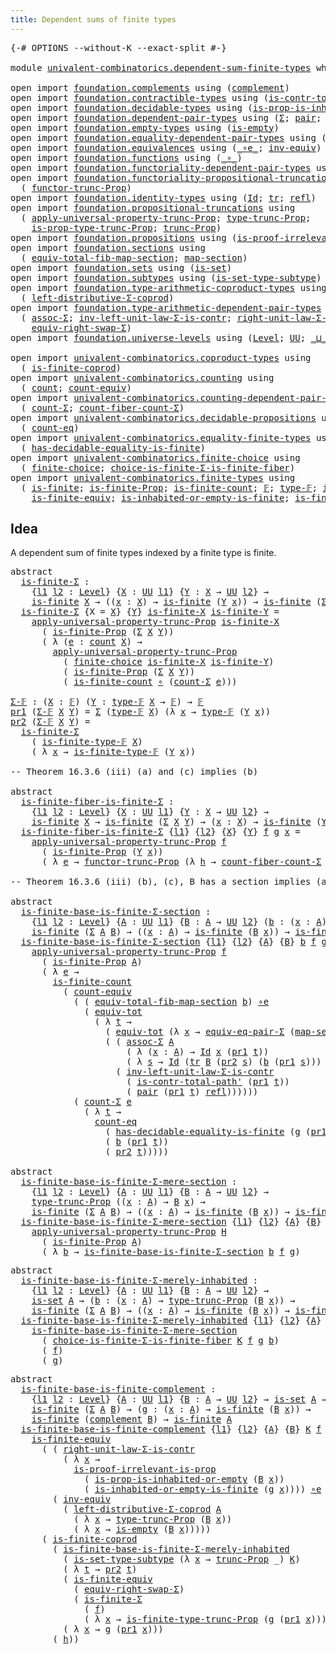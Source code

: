 ```yaml
---
title: Dependent sums of finite types
---
```


<pre class="Agda"><a id="56" class="Symbol">{-#</a> <a id="60" class="Keyword">OPTIONS</a> <a id="68" class="Pragma">--without-K</a> <a id="80" class="Pragma">--exact-split</a> <a id="94" class="Symbol">#-}</a>

<a id="99" class="Keyword">module</a> <a id="106" href="univalent-combinatorics.dependent-sum-finite-types.html" class="Module">univalent-combinatorics.dependent-sum-finite-types</a> <a id="157" class="Keyword">where</a>

<a id="164" class="Keyword">open</a> <a id="169" class="Keyword">import</a> <a id="176" href="foundation.complements.html" class="Module">foundation.complements</a> <a id="199" class="Keyword">using</a> <a id="205" class="Symbol">(</a><a id="206" href="foundation.complements.html#465" class="Function">complement</a><a id="216" class="Symbol">)</a>
<a id="218" class="Keyword">open</a> <a id="223" class="Keyword">import</a> <a id="230" href="foundation.contractible-types.html" class="Module">foundation.contractible-types</a> <a id="260" class="Keyword">using</a> <a id="266" class="Symbol">(</a><a id="267" href="foundation-core.contractible-types.html#2256" class="Function">is-contr-total-path&#39;</a><a id="287" class="Symbol">)</a>
<a id="289" class="Keyword">open</a> <a id="294" class="Keyword">import</a> <a id="301" href="foundation.decidable-types.html" class="Module">foundation.decidable-types</a> <a id="328" class="Keyword">using</a> <a id="334" class="Symbol">(</a><a id="335" href="foundation.decidable-types.html#7175" class="Function">is-prop-is-inhabited-or-empty</a><a id="364" class="Symbol">)</a>
<a id="366" class="Keyword">open</a> <a id="371" class="Keyword">import</a> <a id="378" href="foundation.dependent-pair-types.html" class="Module">foundation.dependent-pair-types</a> <a id="410" class="Keyword">using</a> <a id="416" class="Symbol">(</a><a id="417" href="foundation-core.dependent-pair-types.html#502" class="Record">Σ</a><a id="418" class="Symbol">;</a> <a id="420" href="foundation-core.dependent-pair-types.html#575" class="InductiveConstructor">pair</a><a id="424" class="Symbol">;</a> <a id="426" href="foundation-core.dependent-pair-types.html#592" class="Field">pr1</a><a id="429" class="Symbol">;</a> <a id="431" href="foundation-core.dependent-pair-types.html#604" class="Field">pr2</a><a id="434" class="Symbol">)</a>
<a id="436" class="Keyword">open</a> <a id="441" class="Keyword">import</a> <a id="448" href="foundation.empty-types.html" class="Module">foundation.empty-types</a> <a id="471" class="Keyword">using</a> <a id="477" class="Symbol">(</a><a id="478" href="foundation-core.empty-types.html#1215" class="Function">is-empty</a><a id="486" class="Symbol">)</a>
<a id="488" class="Keyword">open</a> <a id="493" class="Keyword">import</a> <a id="500" href="foundation.equality-dependent-pair-types.html" class="Module">foundation.equality-dependent-pair-types</a> <a id="541" class="Keyword">using</a> <a id="547" class="Symbol">(</a><a id="548" href="foundation.equality-dependent-pair-types.html#2163" class="Function">equiv-eq-pair-Σ</a><a id="563" class="Symbol">)</a>
<a id="565" class="Keyword">open</a> <a id="570" class="Keyword">import</a> <a id="577" href="foundation.equivalences.html" class="Module">foundation.equivalences</a> <a id="601" class="Keyword">using</a> <a id="607" class="Symbol">(</a><a id="608" href="foundation-core.equivalences.html#7855" class="Function Operator">_∘e_</a><a id="612" class="Symbol">;</a> <a id="614" href="foundation-core.equivalences.html#5707" class="Function">inv-equiv</a><a id="623" class="Symbol">)</a>
<a id="625" class="Keyword">open</a> <a id="630" class="Keyword">import</a> <a id="637" href="foundation.functions.html" class="Module">foundation.functions</a> <a id="658" class="Keyword">using</a> <a id="664" class="Symbol">(</a><a id="665" href="foundation-core.functions.html#407" class="Function Operator">_∘_</a><a id="668" class="Symbol">)</a>
<a id="670" class="Keyword">open</a> <a id="675" class="Keyword">import</a> <a id="682" href="foundation.functoriality-dependent-pair-types.html" class="Module">foundation.functoriality-dependent-pair-types</a> <a id="728" class="Keyword">using</a> <a id="734" class="Symbol">(</a><a id="735" href="foundation-core.functoriality-dependent-pair-types.html#6804" class="Function">equiv-tot</a><a id="744" class="Symbol">)</a>
<a id="746" class="Keyword">open</a> <a id="751" class="Keyword">import</a> <a id="758" href="foundation.functoriality-propositional-truncation.html" class="Module">foundation.functoriality-propositional-truncation</a> <a id="808" class="Keyword">using</a>
  <a id="816" class="Symbol">(</a> <a id="818" href="foundation.functoriality-propositional-truncation.html#1451" class="Function">functor-trunc-Prop</a><a id="836" class="Symbol">)</a>
<a id="838" class="Keyword">open</a> <a id="843" class="Keyword">import</a> <a id="850" href="foundation.identity-types.html" class="Module">foundation.identity-types</a> <a id="876" class="Keyword">using</a> <a id="882" class="Symbol">(</a><a id="883" href="foundation-core.identity-types.html#641" class="Datatype">Id</a><a id="885" class="Symbol">;</a> <a id="887" href="foundation-core.identity-types.html#4583" class="Function">tr</a><a id="889" class="Symbol">;</a> <a id="891" href="foundation-core.identity-types.html#694" class="InductiveConstructor">refl</a><a id="895" class="Symbol">)</a>
<a id="897" class="Keyword">open</a> <a id="902" class="Keyword">import</a> <a id="909" href="foundation.propositional-truncations.html" class="Module">foundation.propositional-truncations</a> <a id="946" class="Keyword">using</a>
  <a id="954" class="Symbol">(</a> <a id="956" href="foundation.propositional-truncations.html#5581" class="Function">apply-universal-property-trunc-Prop</a><a id="991" class="Symbol">;</a> <a id="993" href="foundation.propositional-truncations.html#2012" class="Function">type-trunc-Prop</a><a id="1008" class="Symbol">;</a>
    <a id="1014" href="foundation.propositional-truncations.html#2191" class="Function">is-prop-type-trunc-Prop</a><a id="1037" class="Symbol">;</a> <a id="1039" href="foundation.propositional-truncations.html#2510" class="Function">trunc-Prop</a><a id="1049" class="Symbol">)</a>
<a id="1051" class="Keyword">open</a> <a id="1056" class="Keyword">import</a> <a id="1063" href="foundation.propositions.html" class="Module">foundation.propositions</a> <a id="1087" class="Keyword">using</a> <a id="1093" class="Symbol">(</a><a id="1094" href="foundation-core.propositions.html#3036" class="Function">is-proof-irrelevant-is-prop</a><a id="1121" class="Symbol">)</a>
<a id="1123" class="Keyword">open</a> <a id="1128" class="Keyword">import</a> <a id="1135" href="foundation.sections.html" class="Module">foundation.sections</a> <a id="1155" class="Keyword">using</a>
  <a id="1163" class="Symbol">(</a> <a id="1165" href="foundation.sections.html#3103" class="Function">equiv-total-fib-map-section</a><a id="1192" class="Symbol">;</a> <a id="1194" href="foundation.sections.html#1773" class="Function">map-section</a><a id="1205" class="Symbol">)</a>
<a id="1207" class="Keyword">open</a> <a id="1212" class="Keyword">import</a> <a id="1219" href="foundation.sets.html" class="Module">foundation.sets</a> <a id="1235" class="Keyword">using</a> <a id="1241" class="Symbol">(</a><a id="1242" href="foundation-core.sets.html#1099" class="Function">is-set</a><a id="1248" class="Symbol">)</a>
<a id="1250" class="Keyword">open</a> <a id="1255" class="Keyword">import</a> <a id="1262" href="foundation.subtypes.html" class="Module">foundation.subtypes</a> <a id="1282" class="Keyword">using</a> <a id="1288" class="Symbol">(</a><a id="1289" href="foundation-core.subtypes.html#5284" class="Function">is-set-type-subtype</a><a id="1308" class="Symbol">)</a>
<a id="1310" class="Keyword">open</a> <a id="1315" class="Keyword">import</a> <a id="1322" href="foundation.type-arithmetic-coproduct-types.html" class="Module">foundation.type-arithmetic-coproduct-types</a> <a id="1365" class="Keyword">using</a>
  <a id="1373" class="Symbol">(</a> <a id="1375" href="foundation.type-arithmetic-coproduct-types.html#7217" class="Function">left-distributive-Σ-coprod</a><a id="1401" class="Symbol">)</a>
<a id="1403" class="Keyword">open</a> <a id="1408" class="Keyword">import</a> <a id="1415" href="foundation.type-arithmetic-dependent-pair-types.html" class="Module">foundation.type-arithmetic-dependent-pair-types</a> <a id="1463" class="Keyword">using</a>
  <a id="1471" class="Symbol">(</a> <a id="1473" href="foundation-core.type-arithmetic-dependent-pair-types.html#5662" class="Function">assoc-Σ</a><a id="1480" class="Symbol">;</a> <a id="1482" href="foundation-core.type-arithmetic-dependent-pair-types.html#3569" class="Function">inv-left-unit-law-Σ-is-contr</a><a id="1510" class="Symbol">;</a> <a id="1512" href="foundation-core.type-arithmetic-dependent-pair-types.html#4301" class="Function">right-unit-law-Σ-is-contr</a><a id="1537" class="Symbol">;</a>
    <a id="1543" href="foundation-core.type-arithmetic-dependent-pair-types.html#11499" class="Function">equiv-right-swap-Σ</a><a id="1561" class="Symbol">)</a>
<a id="1563" class="Keyword">open</a> <a id="1568" class="Keyword">import</a> <a id="1575" href="foundation.universe-levels.html" class="Module">foundation.universe-levels</a> <a id="1602" class="Keyword">using</a> <a id="1608" class="Symbol">(</a><a id="1609" href="Agda.Primitive.html#597" class="Postulate">Level</a><a id="1614" class="Symbol">;</a> <a id="1616" href="foundation-core.universe-levels.html#222" class="Primitive">UU</a><a id="1618" class="Symbol">;</a> <a id="1620" href="Agda.Primitive.html#810" class="Primitive Operator">_⊔_</a><a id="1623" class="Symbol">)</a>

<a id="1626" class="Keyword">open</a> <a id="1631" class="Keyword">import</a> <a id="1638" href="univalent-combinatorics.coproduct-types.html" class="Module">univalent-combinatorics.coproduct-types</a> <a id="1678" class="Keyword">using</a>
  <a id="1686" class="Symbol">(</a> <a id="1688" href="univalent-combinatorics.coproduct-types.html#5036" class="Function">is-finite-coprod</a><a id="1704" class="Symbol">)</a>
<a id="1706" class="Keyword">open</a> <a id="1711" class="Keyword">import</a> <a id="1718" href="univalent-combinatorics.counting.html" class="Module">univalent-combinatorics.counting</a> <a id="1751" class="Keyword">using</a>
  <a id="1759" class="Symbol">(</a> <a id="1761" href="univalent-combinatorics.counting.html#1901" class="Function">count</a><a id="1766" class="Symbol">;</a> <a id="1768" href="univalent-combinatorics.counting.html#3395" class="Function">count-equiv</a><a id="1779" class="Symbol">)</a>
<a id="1781" class="Keyword">open</a> <a id="1786" class="Keyword">import</a> <a id="1793" href="univalent-combinatorics.counting-dependent-pair-types.html" class="Module">univalent-combinatorics.counting-dependent-pair-types</a> <a id="1847" class="Keyword">using</a>
  <a id="1855" class="Symbol">(</a> <a id="1857" href="univalent-combinatorics.counting-dependent-pair-types.html#3961" class="Function">count-Σ</a><a id="1864" class="Symbol">;</a> <a id="1866" href="univalent-combinatorics.counting-dependent-pair-types.html#5329" class="Function">count-fiber-count-Σ</a><a id="1885" class="Symbol">)</a>
<a id="1887" class="Keyword">open</a> <a id="1892" class="Keyword">import</a> <a id="1899" href="univalent-combinatorics.decidable-propositions.html" class="Module">univalent-combinatorics.decidable-propositions</a> <a id="1946" class="Keyword">using</a>
  <a id="1954" class="Symbol">(</a> <a id="1956" href="univalent-combinatorics.decidable-propositions.html#2360" class="Function">count-eq</a><a id="1964" class="Symbol">)</a>
<a id="1966" class="Keyword">open</a> <a id="1971" class="Keyword">import</a> <a id="1978" href="univalent-combinatorics.equality-finite-types.html" class="Module">univalent-combinatorics.equality-finite-types</a> <a id="2024" class="Keyword">using</a>
  <a id="2032" class="Symbol">(</a> <a id="2034" href="univalent-combinatorics.equality-finite-types.html#1988" class="Function">has-decidable-equality-is-finite</a><a id="2066" class="Symbol">)</a>
<a id="2068" class="Keyword">open</a> <a id="2073" class="Keyword">import</a> <a id="2080" href="univalent-combinatorics.finite-choice.html" class="Module">univalent-combinatorics.finite-choice</a> <a id="2118" class="Keyword">using</a>
  <a id="2126" class="Symbol">(</a> <a id="2128" href="univalent-combinatorics.finite-choice.html#3833" class="Function">finite-choice</a><a id="2141" class="Symbol">;</a> <a id="2143" href="univalent-combinatorics.finite-choice.html#5764" class="Function">choice-is-finite-Σ-is-finite-fiber</a><a id="2177" class="Symbol">)</a>
<a id="2179" class="Keyword">open</a> <a id="2184" class="Keyword">import</a> <a id="2191" href="univalent-combinatorics.finite-types.html" class="Module">univalent-combinatorics.finite-types</a> <a id="2228" class="Keyword">using</a>
  <a id="2236" class="Symbol">(</a> <a id="2238" href="univalent-combinatorics.finite-types.html#4064" class="Function">is-finite</a><a id="2247" class="Symbol">;</a> <a id="2249" href="univalent-combinatorics.finite-types.html#3973" class="Function">is-finite-Prop</a><a id="2263" class="Symbol">;</a> <a id="2265" href="univalent-combinatorics.finite-types.html#4303" class="Function">is-finite-count</a><a id="2280" class="Symbol">;</a> <a id="2282" href="univalent-combinatorics.finite-types.html#4455" class="Function">𝔽</a><a id="2283" class="Symbol">;</a> <a id="2285" href="univalent-combinatorics.finite-types.html#4503" class="Function">type-𝔽</a><a id="2291" class="Symbol">;</a> <a id="2293" href="univalent-combinatorics.finite-types.html#4554" class="Function">is-finite-type-𝔽</a><a id="2309" class="Symbol">;</a>
    <a id="2315" href="univalent-combinatorics.finite-types.html#6323" class="Function">is-finite-equiv</a><a id="2330" class="Symbol">;</a> <a id="2332" href="univalent-combinatorics.finite-types.html#17343" class="Function">is-inhabited-or-empty-is-finite</a><a id="2363" class="Symbol">;</a> <a id="2365" href="univalent-combinatorics.finite-types.html#18055" class="Function">is-finite-type-trunc-Prop</a><a id="2390" class="Symbol">)</a>
</pre>
## Idea

A dependent sum of finite types indexed by a finite type is finite.

<pre class="Agda"><a id="2483" class="Keyword">abstract</a>
  <a id="is-finite-Σ"></a><a id="2494" href="univalent-combinatorics.dependent-sum-finite-types.html#2494" class="Function">is-finite-Σ</a> <a id="2506" class="Symbol">:</a>
    <a id="2512" class="Symbol">{</a><a id="2513" href="univalent-combinatorics.dependent-sum-finite-types.html#2513" class="Bound">l1</a> <a id="2516" href="univalent-combinatorics.dependent-sum-finite-types.html#2516" class="Bound">l2</a> <a id="2519" class="Symbol">:</a> <a id="2521" href="Agda.Primitive.html#597" class="Postulate">Level</a><a id="2526" class="Symbol">}</a> <a id="2528" class="Symbol">{</a><a id="2529" href="univalent-combinatorics.dependent-sum-finite-types.html#2529" class="Bound">X</a> <a id="2531" class="Symbol">:</a> <a id="2533" href="foundation-core.universe-levels.html#222" class="Primitive">UU</a> <a id="2536" href="univalent-combinatorics.dependent-sum-finite-types.html#2513" class="Bound">l1</a><a id="2538" class="Symbol">}</a> <a id="2540" class="Symbol">{</a><a id="2541" href="univalent-combinatorics.dependent-sum-finite-types.html#2541" class="Bound">Y</a> <a id="2543" class="Symbol">:</a> <a id="2545" href="univalent-combinatorics.dependent-sum-finite-types.html#2529" class="Bound">X</a> <a id="2547" class="Symbol">→</a> <a id="2549" href="foundation-core.universe-levels.html#222" class="Primitive">UU</a> <a id="2552" href="univalent-combinatorics.dependent-sum-finite-types.html#2516" class="Bound">l2</a><a id="2554" class="Symbol">}</a> <a id="2556" class="Symbol">→</a>
    <a id="2562" href="univalent-combinatorics.finite-types.html#4064" class="Function">is-finite</a> <a id="2572" href="univalent-combinatorics.dependent-sum-finite-types.html#2529" class="Bound">X</a> <a id="2574" class="Symbol">→</a> <a id="2576" class="Symbol">((</a><a id="2578" href="univalent-combinatorics.dependent-sum-finite-types.html#2578" class="Bound">x</a> <a id="2580" class="Symbol">:</a> <a id="2582" href="univalent-combinatorics.dependent-sum-finite-types.html#2529" class="Bound">X</a><a id="2583" class="Symbol">)</a> <a id="2585" class="Symbol">→</a> <a id="2587" href="univalent-combinatorics.finite-types.html#4064" class="Function">is-finite</a> <a id="2597" class="Symbol">(</a><a id="2598" href="univalent-combinatorics.dependent-sum-finite-types.html#2541" class="Bound">Y</a> <a id="2600" href="univalent-combinatorics.dependent-sum-finite-types.html#2578" class="Bound">x</a><a id="2601" class="Symbol">))</a> <a id="2604" class="Symbol">→</a> <a id="2606" href="univalent-combinatorics.finite-types.html#4064" class="Function">is-finite</a> <a id="2616" class="Symbol">(</a><a id="2617" href="foundation-core.dependent-pair-types.html#502" class="Record">Σ</a> <a id="2619" href="univalent-combinatorics.dependent-sum-finite-types.html#2529" class="Bound">X</a> <a id="2621" href="univalent-combinatorics.dependent-sum-finite-types.html#2541" class="Bound">Y</a><a id="2622" class="Symbol">)</a>
  <a id="2626" href="univalent-combinatorics.dependent-sum-finite-types.html#2494" class="Function">is-finite-Σ</a> <a id="2638" class="Symbol">{</a><a id="2639" class="Argument">X</a> <a id="2641" class="Symbol">=</a> <a id="2643" href="univalent-combinatorics.dependent-sum-finite-types.html#2643" class="Bound">X</a><a id="2644" class="Symbol">}</a> <a id="2646" class="Symbol">{</a><a id="2647" href="univalent-combinatorics.dependent-sum-finite-types.html#2647" class="Bound">Y</a><a id="2648" class="Symbol">}</a> <a id="2650" href="univalent-combinatorics.dependent-sum-finite-types.html#2650" class="Bound">is-finite-X</a> <a id="2662" href="univalent-combinatorics.dependent-sum-finite-types.html#2662" class="Bound">is-finite-Y</a> <a id="2674" class="Symbol">=</a>
    <a id="2680" href="foundation.propositional-truncations.html#5581" class="Function">apply-universal-property-trunc-Prop</a> <a id="2716" href="univalent-combinatorics.dependent-sum-finite-types.html#2650" class="Bound">is-finite-X</a>
      <a id="2734" class="Symbol">(</a> <a id="2736" href="univalent-combinatorics.finite-types.html#3973" class="Function">is-finite-Prop</a> <a id="2751" class="Symbol">(</a><a id="2752" href="foundation-core.dependent-pair-types.html#502" class="Record">Σ</a> <a id="2754" href="univalent-combinatorics.dependent-sum-finite-types.html#2643" class="Bound">X</a> <a id="2756" href="univalent-combinatorics.dependent-sum-finite-types.html#2647" class="Bound">Y</a><a id="2757" class="Symbol">))</a>
      <a id="2766" class="Symbol">(</a> <a id="2768" class="Symbol">λ</a> <a id="2770" class="Symbol">(</a><a id="2771" href="univalent-combinatorics.dependent-sum-finite-types.html#2771" class="Bound">e</a> <a id="2773" class="Symbol">:</a> <a id="2775" href="univalent-combinatorics.counting.html#1901" class="Function">count</a> <a id="2781" href="univalent-combinatorics.dependent-sum-finite-types.html#2643" class="Bound">X</a><a id="2782" class="Symbol">)</a> <a id="2784" class="Symbol">→</a>
        <a id="2794" href="foundation.propositional-truncations.html#5581" class="Function">apply-universal-property-trunc-Prop</a>
          <a id="2840" class="Symbol">(</a> <a id="2842" href="univalent-combinatorics.finite-choice.html#3833" class="Function">finite-choice</a> <a id="2856" href="univalent-combinatorics.dependent-sum-finite-types.html#2650" class="Bound">is-finite-X</a> <a id="2868" href="univalent-combinatorics.dependent-sum-finite-types.html#2662" class="Bound">is-finite-Y</a><a id="2879" class="Symbol">)</a>
          <a id="2891" class="Symbol">(</a> <a id="2893" href="univalent-combinatorics.finite-types.html#3973" class="Function">is-finite-Prop</a> <a id="2908" class="Symbol">(</a><a id="2909" href="foundation-core.dependent-pair-types.html#502" class="Record">Σ</a> <a id="2911" href="univalent-combinatorics.dependent-sum-finite-types.html#2643" class="Bound">X</a> <a id="2913" href="univalent-combinatorics.dependent-sum-finite-types.html#2647" class="Bound">Y</a><a id="2914" class="Symbol">))</a>
          <a id="2927" class="Symbol">(</a> <a id="2929" href="univalent-combinatorics.finite-types.html#4303" class="Function">is-finite-count</a> <a id="2945" href="foundation-core.functions.html#407" class="Function Operator">∘</a> <a id="2947" class="Symbol">(</a><a id="2948" href="univalent-combinatorics.counting-dependent-pair-types.html#3961" class="Function">count-Σ</a> <a id="2956" href="univalent-combinatorics.dependent-sum-finite-types.html#2771" class="Bound">e</a><a id="2957" class="Symbol">)))</a>

<a id="Σ-𝔽"></a><a id="2962" href="univalent-combinatorics.dependent-sum-finite-types.html#2962" class="Function">Σ-𝔽</a> <a id="2966" class="Symbol">:</a> <a id="2968" class="Symbol">(</a><a id="2969" href="univalent-combinatorics.dependent-sum-finite-types.html#2969" class="Bound">X</a> <a id="2971" class="Symbol">:</a> <a id="2973" href="univalent-combinatorics.finite-types.html#4455" class="Function">𝔽</a><a id="2974" class="Symbol">)</a> <a id="2976" class="Symbol">(</a><a id="2977" href="univalent-combinatorics.dependent-sum-finite-types.html#2977" class="Bound">Y</a> <a id="2979" class="Symbol">:</a> <a id="2981" href="univalent-combinatorics.finite-types.html#4503" class="Function">type-𝔽</a> <a id="2988" href="univalent-combinatorics.dependent-sum-finite-types.html#2969" class="Bound">X</a> <a id="2990" class="Symbol">→</a> <a id="2992" href="univalent-combinatorics.finite-types.html#4455" class="Function">𝔽</a><a id="2993" class="Symbol">)</a> <a id="2995" class="Symbol">→</a> <a id="2997" href="univalent-combinatorics.finite-types.html#4455" class="Function">𝔽</a>
<a id="2999" href="foundation-core.dependent-pair-types.html#592" class="Field">pr1</a> <a id="3003" class="Symbol">(</a><a id="3004" href="univalent-combinatorics.dependent-sum-finite-types.html#2962" class="Function">Σ-𝔽</a> <a id="3008" href="univalent-combinatorics.dependent-sum-finite-types.html#3008" class="Bound">X</a> <a id="3010" href="univalent-combinatorics.dependent-sum-finite-types.html#3010" class="Bound">Y</a><a id="3011" class="Symbol">)</a> <a id="3013" class="Symbol">=</a> <a id="3015" href="foundation-core.dependent-pair-types.html#502" class="Record">Σ</a> <a id="3017" class="Symbol">(</a><a id="3018" href="univalent-combinatorics.finite-types.html#4503" class="Function">type-𝔽</a> <a id="3025" href="univalent-combinatorics.dependent-sum-finite-types.html#3008" class="Bound">X</a><a id="3026" class="Symbol">)</a> <a id="3028" class="Symbol">(λ</a> <a id="3031" href="univalent-combinatorics.dependent-sum-finite-types.html#3031" class="Bound">x</a> <a id="3033" class="Symbol">→</a> <a id="3035" href="univalent-combinatorics.finite-types.html#4503" class="Function">type-𝔽</a> <a id="3042" class="Symbol">(</a><a id="3043" href="univalent-combinatorics.dependent-sum-finite-types.html#3010" class="Bound">Y</a> <a id="3045" href="univalent-combinatorics.dependent-sum-finite-types.html#3031" class="Bound">x</a><a id="3046" class="Symbol">))</a>
<a id="3049" href="foundation-core.dependent-pair-types.html#604" class="Field">pr2</a> <a id="3053" class="Symbol">(</a><a id="3054" href="univalent-combinatorics.dependent-sum-finite-types.html#2962" class="Function">Σ-𝔽</a> <a id="3058" href="univalent-combinatorics.dependent-sum-finite-types.html#3058" class="Bound">X</a> <a id="3060" href="univalent-combinatorics.dependent-sum-finite-types.html#3060" class="Bound">Y</a><a id="3061" class="Symbol">)</a> <a id="3063" class="Symbol">=</a>
  <a id="3067" href="univalent-combinatorics.dependent-sum-finite-types.html#2494" class="Function">is-finite-Σ</a>
    <a id="3083" class="Symbol">(</a> <a id="3085" href="univalent-combinatorics.finite-types.html#4554" class="Function">is-finite-type-𝔽</a> <a id="3102" href="univalent-combinatorics.dependent-sum-finite-types.html#3058" class="Bound">X</a><a id="3103" class="Symbol">)</a>
    <a id="3109" class="Symbol">(</a> <a id="3111" class="Symbol">λ</a> <a id="3113" href="univalent-combinatorics.dependent-sum-finite-types.html#3113" class="Bound">x</a> <a id="3115" class="Symbol">→</a> <a id="3117" href="univalent-combinatorics.finite-types.html#4554" class="Function">is-finite-type-𝔽</a> <a id="3134" class="Symbol">(</a><a id="3135" href="univalent-combinatorics.dependent-sum-finite-types.html#3060" class="Bound">Y</a> <a id="3137" href="univalent-combinatorics.dependent-sum-finite-types.html#3113" class="Bound">x</a><a id="3138" class="Symbol">))</a>

<a id="3142" class="Comment">-- Theorem 16.3.6 (iii) (a) and (c) implies (b)</a>

<a id="3191" class="Keyword">abstract</a>
  <a id="is-finite-fiber-is-finite-Σ"></a><a id="3202" href="univalent-combinatorics.dependent-sum-finite-types.html#3202" class="Function">is-finite-fiber-is-finite-Σ</a> <a id="3230" class="Symbol">:</a>
    <a id="3236" class="Symbol">{</a><a id="3237" href="univalent-combinatorics.dependent-sum-finite-types.html#3237" class="Bound">l1</a> <a id="3240" href="univalent-combinatorics.dependent-sum-finite-types.html#3240" class="Bound">l2</a> <a id="3243" class="Symbol">:</a> <a id="3245" href="Agda.Primitive.html#597" class="Postulate">Level</a><a id="3250" class="Symbol">}</a> <a id="3252" class="Symbol">{</a><a id="3253" href="univalent-combinatorics.dependent-sum-finite-types.html#3253" class="Bound">X</a> <a id="3255" class="Symbol">:</a> <a id="3257" href="foundation-core.universe-levels.html#222" class="Primitive">UU</a> <a id="3260" href="univalent-combinatorics.dependent-sum-finite-types.html#3237" class="Bound">l1</a><a id="3262" class="Symbol">}</a> <a id="3264" class="Symbol">{</a><a id="3265" href="univalent-combinatorics.dependent-sum-finite-types.html#3265" class="Bound">Y</a> <a id="3267" class="Symbol">:</a> <a id="3269" href="univalent-combinatorics.dependent-sum-finite-types.html#3253" class="Bound">X</a> <a id="3271" class="Symbol">→</a> <a id="3273" href="foundation-core.universe-levels.html#222" class="Primitive">UU</a> <a id="3276" href="univalent-combinatorics.dependent-sum-finite-types.html#3240" class="Bound">l2</a><a id="3278" class="Symbol">}</a> <a id="3280" class="Symbol">→</a>
    <a id="3286" href="univalent-combinatorics.finite-types.html#4064" class="Function">is-finite</a> <a id="3296" href="univalent-combinatorics.dependent-sum-finite-types.html#3253" class="Bound">X</a> <a id="3298" class="Symbol">→</a> <a id="3300" href="univalent-combinatorics.finite-types.html#4064" class="Function">is-finite</a> <a id="3310" class="Symbol">(</a><a id="3311" href="foundation-core.dependent-pair-types.html#502" class="Record">Σ</a> <a id="3313" href="univalent-combinatorics.dependent-sum-finite-types.html#3253" class="Bound">X</a> <a id="3315" href="univalent-combinatorics.dependent-sum-finite-types.html#3265" class="Bound">Y</a><a id="3316" class="Symbol">)</a> <a id="3318" class="Symbol">→</a> <a id="3320" class="Symbol">(</a><a id="3321" href="univalent-combinatorics.dependent-sum-finite-types.html#3321" class="Bound">x</a> <a id="3323" class="Symbol">:</a> <a id="3325" href="univalent-combinatorics.dependent-sum-finite-types.html#3253" class="Bound">X</a><a id="3326" class="Symbol">)</a> <a id="3328" class="Symbol">→</a> <a id="3330" href="univalent-combinatorics.finite-types.html#4064" class="Function">is-finite</a> <a id="3340" class="Symbol">(</a><a id="3341" href="univalent-combinatorics.dependent-sum-finite-types.html#3265" class="Bound">Y</a> <a id="3343" href="univalent-combinatorics.dependent-sum-finite-types.html#3321" class="Bound">x</a><a id="3344" class="Symbol">)</a>
  <a id="3348" href="univalent-combinatorics.dependent-sum-finite-types.html#3202" class="Function">is-finite-fiber-is-finite-Σ</a> <a id="3376" class="Symbol">{</a><a id="3377" href="univalent-combinatorics.dependent-sum-finite-types.html#3377" class="Bound">l1</a><a id="3379" class="Symbol">}</a> <a id="3381" class="Symbol">{</a><a id="3382" href="univalent-combinatorics.dependent-sum-finite-types.html#3382" class="Bound">l2</a><a id="3384" class="Symbol">}</a> <a id="3386" class="Symbol">{</a><a id="3387" href="univalent-combinatorics.dependent-sum-finite-types.html#3387" class="Bound">X</a><a id="3388" class="Symbol">}</a> <a id="3390" class="Symbol">{</a><a id="3391" href="univalent-combinatorics.dependent-sum-finite-types.html#3391" class="Bound">Y</a><a id="3392" class="Symbol">}</a> <a id="3394" href="univalent-combinatorics.dependent-sum-finite-types.html#3394" class="Bound">f</a> <a id="3396" href="univalent-combinatorics.dependent-sum-finite-types.html#3396" class="Bound">g</a> <a id="3398" href="univalent-combinatorics.dependent-sum-finite-types.html#3398" class="Bound">x</a> <a id="3400" class="Symbol">=</a>
    <a id="3406" href="foundation.propositional-truncations.html#5581" class="Function">apply-universal-property-trunc-Prop</a> <a id="3442" href="univalent-combinatorics.dependent-sum-finite-types.html#3394" class="Bound">f</a>
      <a id="3450" class="Symbol">(</a> <a id="3452" href="univalent-combinatorics.finite-types.html#3973" class="Function">is-finite-Prop</a> <a id="3467" class="Symbol">(</a><a id="3468" href="univalent-combinatorics.dependent-sum-finite-types.html#3391" class="Bound">Y</a> <a id="3470" href="univalent-combinatorics.dependent-sum-finite-types.html#3398" class="Bound">x</a><a id="3471" class="Symbol">))</a>
      <a id="3480" class="Symbol">(</a> <a id="3482" class="Symbol">λ</a> <a id="3484" href="univalent-combinatorics.dependent-sum-finite-types.html#3484" class="Bound">e</a> <a id="3486" class="Symbol">→</a> <a id="3488" href="foundation.functoriality-propositional-truncation.html#1451" class="Function">functor-trunc-Prop</a> <a id="3507" class="Symbol">(λ</a> <a id="3510" href="univalent-combinatorics.dependent-sum-finite-types.html#3510" class="Bound">h</a> <a id="3512" class="Symbol">→</a> <a id="3514" href="univalent-combinatorics.counting-dependent-pair-types.html#5329" class="Function">count-fiber-count-Σ</a> <a id="3534" href="univalent-combinatorics.dependent-sum-finite-types.html#3484" class="Bound">e</a> <a id="3536" href="univalent-combinatorics.dependent-sum-finite-types.html#3510" class="Bound">h</a> <a id="3538" href="univalent-combinatorics.dependent-sum-finite-types.html#3398" class="Bound">x</a><a id="3539" class="Symbol">)</a> <a id="3541" href="univalent-combinatorics.dependent-sum-finite-types.html#3396" class="Bound">g</a><a id="3542" class="Symbol">)</a>

<a id="3545" class="Comment">-- Theorem 16.3.6 (iii) (b), (c), B has a section implies (a)</a>

<a id="3608" class="Keyword">abstract</a>
  <a id="is-finite-base-is-finite-Σ-section"></a><a id="3619" href="univalent-combinatorics.dependent-sum-finite-types.html#3619" class="Function">is-finite-base-is-finite-Σ-section</a> <a id="3654" class="Symbol">:</a>
    <a id="3660" class="Symbol">{</a><a id="3661" href="univalent-combinatorics.dependent-sum-finite-types.html#3661" class="Bound">l1</a> <a id="3664" href="univalent-combinatorics.dependent-sum-finite-types.html#3664" class="Bound">l2</a> <a id="3667" class="Symbol">:</a> <a id="3669" href="Agda.Primitive.html#597" class="Postulate">Level</a><a id="3674" class="Symbol">}</a> <a id="3676" class="Symbol">{</a><a id="3677" href="univalent-combinatorics.dependent-sum-finite-types.html#3677" class="Bound">A</a> <a id="3679" class="Symbol">:</a> <a id="3681" href="foundation-core.universe-levels.html#222" class="Primitive">UU</a> <a id="3684" href="univalent-combinatorics.dependent-sum-finite-types.html#3661" class="Bound">l1</a><a id="3686" class="Symbol">}</a> <a id="3688" class="Symbol">{</a><a id="3689" href="univalent-combinatorics.dependent-sum-finite-types.html#3689" class="Bound">B</a> <a id="3691" class="Symbol">:</a> <a id="3693" href="univalent-combinatorics.dependent-sum-finite-types.html#3677" class="Bound">A</a> <a id="3695" class="Symbol">→</a> <a id="3697" href="foundation-core.universe-levels.html#222" class="Primitive">UU</a> <a id="3700" href="univalent-combinatorics.dependent-sum-finite-types.html#3664" class="Bound">l2</a><a id="3702" class="Symbol">}</a> <a id="3704" class="Symbol">(</a><a id="3705" href="univalent-combinatorics.dependent-sum-finite-types.html#3705" class="Bound">b</a> <a id="3707" class="Symbol">:</a> <a id="3709" class="Symbol">(</a><a id="3710" href="univalent-combinatorics.dependent-sum-finite-types.html#3710" class="Bound">x</a> <a id="3712" class="Symbol">:</a> <a id="3714" href="univalent-combinatorics.dependent-sum-finite-types.html#3677" class="Bound">A</a><a id="3715" class="Symbol">)</a> <a id="3717" class="Symbol">→</a> <a id="3719" href="univalent-combinatorics.dependent-sum-finite-types.html#3689" class="Bound">B</a> <a id="3721" href="univalent-combinatorics.dependent-sum-finite-types.html#3710" class="Bound">x</a><a id="3722" class="Symbol">)</a> <a id="3724" class="Symbol">→</a>
    <a id="3730" href="univalent-combinatorics.finite-types.html#4064" class="Function">is-finite</a> <a id="3740" class="Symbol">(</a><a id="3741" href="foundation-core.dependent-pair-types.html#502" class="Record">Σ</a> <a id="3743" href="univalent-combinatorics.dependent-sum-finite-types.html#3677" class="Bound">A</a> <a id="3745" href="univalent-combinatorics.dependent-sum-finite-types.html#3689" class="Bound">B</a><a id="3746" class="Symbol">)</a> <a id="3748" class="Symbol">→</a> <a id="3750" class="Symbol">((</a><a id="3752" href="univalent-combinatorics.dependent-sum-finite-types.html#3752" class="Bound">x</a> <a id="3754" class="Symbol">:</a> <a id="3756" href="univalent-combinatorics.dependent-sum-finite-types.html#3677" class="Bound">A</a><a id="3757" class="Symbol">)</a> <a id="3759" class="Symbol">→</a> <a id="3761" href="univalent-combinatorics.finite-types.html#4064" class="Function">is-finite</a> <a id="3771" class="Symbol">(</a><a id="3772" href="univalent-combinatorics.dependent-sum-finite-types.html#3689" class="Bound">B</a> <a id="3774" href="univalent-combinatorics.dependent-sum-finite-types.html#3752" class="Bound">x</a><a id="3775" class="Symbol">))</a> <a id="3778" class="Symbol">→</a> <a id="3780" href="univalent-combinatorics.finite-types.html#4064" class="Function">is-finite</a> <a id="3790" href="univalent-combinatorics.dependent-sum-finite-types.html#3677" class="Bound">A</a>
  <a id="3794" href="univalent-combinatorics.dependent-sum-finite-types.html#3619" class="Function">is-finite-base-is-finite-Σ-section</a> <a id="3829" class="Symbol">{</a><a id="3830" href="univalent-combinatorics.dependent-sum-finite-types.html#3830" class="Bound">l1</a><a id="3832" class="Symbol">}</a> <a id="3834" class="Symbol">{</a><a id="3835" href="univalent-combinatorics.dependent-sum-finite-types.html#3835" class="Bound">l2</a><a id="3837" class="Symbol">}</a> <a id="3839" class="Symbol">{</a><a id="3840" href="univalent-combinatorics.dependent-sum-finite-types.html#3840" class="Bound">A</a><a id="3841" class="Symbol">}</a> <a id="3843" class="Symbol">{</a><a id="3844" href="univalent-combinatorics.dependent-sum-finite-types.html#3844" class="Bound">B</a><a id="3845" class="Symbol">}</a> <a id="3847" href="univalent-combinatorics.dependent-sum-finite-types.html#3847" class="Bound">b</a> <a id="3849" href="univalent-combinatorics.dependent-sum-finite-types.html#3849" class="Bound">f</a> <a id="3851" href="univalent-combinatorics.dependent-sum-finite-types.html#3851" class="Bound">g</a> <a id="3853" class="Symbol">=</a>
    <a id="3859" href="foundation.propositional-truncations.html#5581" class="Function">apply-universal-property-trunc-Prop</a> <a id="3895" href="univalent-combinatorics.dependent-sum-finite-types.html#3849" class="Bound">f</a>
      <a id="3903" class="Symbol">(</a> <a id="3905" href="univalent-combinatorics.finite-types.html#3973" class="Function">is-finite-Prop</a> <a id="3920" href="univalent-combinatorics.dependent-sum-finite-types.html#3840" class="Bound">A</a><a id="3921" class="Symbol">)</a>
      <a id="3929" class="Symbol">(</a> <a id="3931" class="Symbol">λ</a> <a id="3933" href="univalent-combinatorics.dependent-sum-finite-types.html#3933" class="Bound">e</a> <a id="3935" class="Symbol">→</a>
        <a id="3945" href="univalent-combinatorics.finite-types.html#4303" class="Function">is-finite-count</a>
          <a id="3971" class="Symbol">(</a> <a id="3973" href="univalent-combinatorics.counting.html#3395" class="Function">count-equiv</a>
            <a id="3997" class="Symbol">(</a> <a id="3999" class="Symbol">(</a> <a id="4001" href="foundation.sections.html#3103" class="Function">equiv-total-fib-map-section</a> <a id="4029" href="univalent-combinatorics.dependent-sum-finite-types.html#3847" class="Bound">b</a><a id="4030" class="Symbol">)</a> <a id="4032" href="foundation-core.equivalences.html#7855" class="Function Operator">∘e</a>
              <a id="4049" class="Symbol">(</a> <a id="4051" href="foundation-core.functoriality-dependent-pair-types.html#6804" class="Function">equiv-tot</a>
                <a id="4077" class="Symbol">(</a> <a id="4079" class="Symbol">λ</a> <a id="4081" href="univalent-combinatorics.dependent-sum-finite-types.html#4081" class="Bound">t</a> <a id="4083" class="Symbol">→</a>
                  <a id="4103" class="Symbol">(</a> <a id="4105" href="foundation-core.functoriality-dependent-pair-types.html#6804" class="Function">equiv-tot</a> <a id="4115" class="Symbol">(λ</a> <a id="4118" href="univalent-combinatorics.dependent-sum-finite-types.html#4118" class="Bound">x</a> <a id="4120" class="Symbol">→</a> <a id="4122" href="foundation.equality-dependent-pair-types.html#2163" class="Function">equiv-eq-pair-Σ</a> <a id="4138" class="Symbol">(</a><a id="4139" href="foundation.sections.html#1773" class="Function">map-section</a> <a id="4151" href="univalent-combinatorics.dependent-sum-finite-types.html#3847" class="Bound">b</a> <a id="4153" href="univalent-combinatorics.dependent-sum-finite-types.html#4118" class="Bound">x</a><a id="4154" class="Symbol">)</a> <a id="4156" href="univalent-combinatorics.dependent-sum-finite-types.html#4081" class="Bound">t</a><a id="4157" class="Symbol">))</a> <a id="4160" href="foundation-core.equivalences.html#7855" class="Function Operator">∘e</a>
                  <a id="4181" class="Symbol">(</a> <a id="4183" class="Symbol">(</a> <a id="4185" href="foundation-core.type-arithmetic-dependent-pair-types.html#5662" class="Function">assoc-Σ</a> <a id="4193" href="univalent-combinatorics.dependent-sum-finite-types.html#3840" class="Bound">A</a>
                      <a id="4217" class="Symbol">(</a> <a id="4219" class="Symbol">λ</a> <a id="4221" class="Symbol">(</a><a id="4222" href="univalent-combinatorics.dependent-sum-finite-types.html#4222" class="Bound">x</a> <a id="4224" class="Symbol">:</a> <a id="4226" href="univalent-combinatorics.dependent-sum-finite-types.html#3840" class="Bound">A</a><a id="4227" class="Symbol">)</a> <a id="4229" class="Symbol">→</a> <a id="4231" href="foundation-core.identity-types.html#641" class="Datatype">Id</a> <a id="4234" href="univalent-combinatorics.dependent-sum-finite-types.html#4222" class="Bound">x</a> <a id="4236" class="Symbol">(</a><a id="4237" href="foundation-core.dependent-pair-types.html#592" class="Field">pr1</a> <a id="4241" href="univalent-combinatorics.dependent-sum-finite-types.html#4081" class="Bound">t</a><a id="4242" class="Symbol">))</a>
                      <a id="4267" class="Symbol">(</a> <a id="4269" class="Symbol">λ</a> <a id="4271" href="univalent-combinatorics.dependent-sum-finite-types.html#4271" class="Bound">s</a> <a id="4273" class="Symbol">→</a> <a id="4275" href="foundation-core.identity-types.html#641" class="Datatype">Id</a> <a id="4278" class="Symbol">(</a><a id="4279" href="foundation-core.identity-types.html#4583" class="Function">tr</a> <a id="4282" href="univalent-combinatorics.dependent-sum-finite-types.html#3844" class="Bound">B</a> <a id="4284" class="Symbol">(</a><a id="4285" href="foundation-core.dependent-pair-types.html#604" class="Field">pr2</a> <a id="4289" href="univalent-combinatorics.dependent-sum-finite-types.html#4271" class="Bound">s</a><a id="4290" class="Symbol">)</a> <a id="4292" class="Symbol">(</a><a id="4293" href="univalent-combinatorics.dependent-sum-finite-types.html#3847" class="Bound">b</a> <a id="4295" class="Symbol">(</a><a id="4296" href="foundation-core.dependent-pair-types.html#592" class="Field">pr1</a> <a id="4300" href="univalent-combinatorics.dependent-sum-finite-types.html#4271" class="Bound">s</a><a id="4301" class="Symbol">)))</a> <a id="4305" class="Symbol">(</a><a id="4306" href="foundation-core.dependent-pair-types.html#604" class="Field">pr2</a> <a id="4310" href="univalent-combinatorics.dependent-sum-finite-types.html#4081" class="Bound">t</a><a id="4311" class="Symbol">)))</a> <a id="4315" href="foundation-core.equivalences.html#7855" class="Function Operator">∘e</a>
                    <a id="4338" class="Symbol">(</a> <a id="4340" href="foundation-core.type-arithmetic-dependent-pair-types.html#3569" class="Function">inv-left-unit-law-Σ-is-contr</a>
                      <a id="4391" class="Symbol">(</a> <a id="4393" href="foundation-core.contractible-types.html#2256" class="Function">is-contr-total-path&#39;</a> <a id="4414" class="Symbol">(</a><a id="4415" href="foundation-core.dependent-pair-types.html#592" class="Field">pr1</a> <a id="4419" href="univalent-combinatorics.dependent-sum-finite-types.html#4081" class="Bound">t</a><a id="4420" class="Symbol">))</a>
                      <a id="4445" class="Symbol">(</a> <a id="4447" href="foundation-core.dependent-pair-types.html#575" class="InductiveConstructor">pair</a> <a id="4452" class="Symbol">(</a><a id="4453" href="foundation-core.dependent-pair-types.html#592" class="Field">pr1</a> <a id="4457" href="univalent-combinatorics.dependent-sum-finite-types.html#4081" class="Bound">t</a><a id="4458" class="Symbol">)</a> <a id="4460" href="foundation-core.identity-types.html#694" class="InductiveConstructor">refl</a><a id="4464" class="Symbol">))))))</a>
            <a id="4483" class="Symbol">(</a> <a id="4485" href="univalent-combinatorics.counting-dependent-pair-types.html#3961" class="Function">count-Σ</a> <a id="4493" href="univalent-combinatorics.dependent-sum-finite-types.html#3933" class="Bound">e</a>
              <a id="4509" class="Symbol">(</a> <a id="4511" class="Symbol">λ</a> <a id="4513" href="univalent-combinatorics.dependent-sum-finite-types.html#4513" class="Bound">t</a> <a id="4515" class="Symbol">→</a>
                <a id="4533" href="univalent-combinatorics.decidable-propositions.html#2360" class="Function">count-eq</a>
                  <a id="4560" class="Symbol">(</a> <a id="4562" href="univalent-combinatorics.equality-finite-types.html#1988" class="Function">has-decidable-equality-is-finite</a> <a id="4595" class="Symbol">(</a><a id="4596" href="univalent-combinatorics.dependent-sum-finite-types.html#3851" class="Bound">g</a> <a id="4598" class="Symbol">(</a><a id="4599" href="foundation-core.dependent-pair-types.html#592" class="Field">pr1</a> <a id="4603" href="univalent-combinatorics.dependent-sum-finite-types.html#4513" class="Bound">t</a><a id="4604" class="Symbol">)))</a>
                  <a id="4626" class="Symbol">(</a> <a id="4628" href="univalent-combinatorics.dependent-sum-finite-types.html#3847" class="Bound">b</a> <a id="4630" class="Symbol">(</a><a id="4631" href="foundation-core.dependent-pair-types.html#592" class="Field">pr1</a> <a id="4635" href="univalent-combinatorics.dependent-sum-finite-types.html#4513" class="Bound">t</a><a id="4636" class="Symbol">))</a>
                  <a id="4657" class="Symbol">(</a> <a id="4659" href="foundation-core.dependent-pair-types.html#604" class="Field">pr2</a> <a id="4663" href="univalent-combinatorics.dependent-sum-finite-types.html#4513" class="Bound">t</a><a id="4664" class="Symbol">)))))</a>

<a id="4671" class="Keyword">abstract</a>
  <a id="is-finite-base-is-finite-Σ-mere-section"></a><a id="4682" href="univalent-combinatorics.dependent-sum-finite-types.html#4682" class="Function">is-finite-base-is-finite-Σ-mere-section</a> <a id="4722" class="Symbol">:</a>
    <a id="4728" class="Symbol">{</a><a id="4729" href="univalent-combinatorics.dependent-sum-finite-types.html#4729" class="Bound">l1</a> <a id="4732" href="univalent-combinatorics.dependent-sum-finite-types.html#4732" class="Bound">l2</a> <a id="4735" class="Symbol">:</a> <a id="4737" href="Agda.Primitive.html#597" class="Postulate">Level</a><a id="4742" class="Symbol">}</a> <a id="4744" class="Symbol">{</a><a id="4745" href="univalent-combinatorics.dependent-sum-finite-types.html#4745" class="Bound">A</a> <a id="4747" class="Symbol">:</a> <a id="4749" href="foundation-core.universe-levels.html#222" class="Primitive">UU</a> <a id="4752" href="univalent-combinatorics.dependent-sum-finite-types.html#4729" class="Bound">l1</a><a id="4754" class="Symbol">}</a> <a id="4756" class="Symbol">{</a><a id="4757" href="univalent-combinatorics.dependent-sum-finite-types.html#4757" class="Bound">B</a> <a id="4759" class="Symbol">:</a> <a id="4761" href="univalent-combinatorics.dependent-sum-finite-types.html#4745" class="Bound">A</a> <a id="4763" class="Symbol">→</a> <a id="4765" href="foundation-core.universe-levels.html#222" class="Primitive">UU</a> <a id="4768" href="univalent-combinatorics.dependent-sum-finite-types.html#4732" class="Bound">l2</a><a id="4770" class="Symbol">}</a> <a id="4772" class="Symbol">→</a>
    <a id="4778" href="foundation.propositional-truncations.html#2012" class="Function">type-trunc-Prop</a> <a id="4794" class="Symbol">((</a><a id="4796" href="univalent-combinatorics.dependent-sum-finite-types.html#4796" class="Bound">x</a> <a id="4798" class="Symbol">:</a> <a id="4800" href="univalent-combinatorics.dependent-sum-finite-types.html#4745" class="Bound">A</a><a id="4801" class="Symbol">)</a> <a id="4803" class="Symbol">→</a> <a id="4805" href="univalent-combinatorics.dependent-sum-finite-types.html#4757" class="Bound">B</a> <a id="4807" href="univalent-combinatorics.dependent-sum-finite-types.html#4796" class="Bound">x</a><a id="4808" class="Symbol">)</a> <a id="4810" class="Symbol">→</a>
    <a id="4816" href="univalent-combinatorics.finite-types.html#4064" class="Function">is-finite</a> <a id="4826" class="Symbol">(</a><a id="4827" href="foundation-core.dependent-pair-types.html#502" class="Record">Σ</a> <a id="4829" href="univalent-combinatorics.dependent-sum-finite-types.html#4745" class="Bound">A</a> <a id="4831" href="univalent-combinatorics.dependent-sum-finite-types.html#4757" class="Bound">B</a><a id="4832" class="Symbol">)</a> <a id="4834" class="Symbol">→</a> <a id="4836" class="Symbol">((</a><a id="4838" href="univalent-combinatorics.dependent-sum-finite-types.html#4838" class="Bound">x</a> <a id="4840" class="Symbol">:</a> <a id="4842" href="univalent-combinatorics.dependent-sum-finite-types.html#4745" class="Bound">A</a><a id="4843" class="Symbol">)</a> <a id="4845" class="Symbol">→</a> <a id="4847" href="univalent-combinatorics.finite-types.html#4064" class="Function">is-finite</a> <a id="4857" class="Symbol">(</a><a id="4858" href="univalent-combinatorics.dependent-sum-finite-types.html#4757" class="Bound">B</a> <a id="4860" href="univalent-combinatorics.dependent-sum-finite-types.html#4838" class="Bound">x</a><a id="4861" class="Symbol">))</a> <a id="4864" class="Symbol">→</a> <a id="4866" href="univalent-combinatorics.finite-types.html#4064" class="Function">is-finite</a> <a id="4876" href="univalent-combinatorics.dependent-sum-finite-types.html#4745" class="Bound">A</a>
  <a id="4880" href="univalent-combinatorics.dependent-sum-finite-types.html#4682" class="Function">is-finite-base-is-finite-Σ-mere-section</a> <a id="4920" class="Symbol">{</a><a id="4921" href="univalent-combinatorics.dependent-sum-finite-types.html#4921" class="Bound">l1</a><a id="4923" class="Symbol">}</a> <a id="4925" class="Symbol">{</a><a id="4926" href="univalent-combinatorics.dependent-sum-finite-types.html#4926" class="Bound">l2</a><a id="4928" class="Symbol">}</a> <a id="4930" class="Symbol">{</a><a id="4931" href="univalent-combinatorics.dependent-sum-finite-types.html#4931" class="Bound">A</a><a id="4932" class="Symbol">}</a> <a id="4934" class="Symbol">{</a><a id="4935" href="univalent-combinatorics.dependent-sum-finite-types.html#4935" class="Bound">B</a><a id="4936" class="Symbol">}</a> <a id="4938" href="univalent-combinatorics.dependent-sum-finite-types.html#4938" class="Bound">H</a> <a id="4940" href="univalent-combinatorics.dependent-sum-finite-types.html#4940" class="Bound">f</a> <a id="4942" href="univalent-combinatorics.dependent-sum-finite-types.html#4942" class="Bound">g</a> <a id="4944" class="Symbol">=</a>
    <a id="4950" href="foundation.propositional-truncations.html#5581" class="Function">apply-universal-property-trunc-Prop</a> <a id="4986" href="univalent-combinatorics.dependent-sum-finite-types.html#4938" class="Bound">H</a>
      <a id="4994" class="Symbol">(</a> <a id="4996" href="univalent-combinatorics.finite-types.html#3973" class="Function">is-finite-Prop</a> <a id="5011" href="univalent-combinatorics.dependent-sum-finite-types.html#4931" class="Bound">A</a><a id="5012" class="Symbol">)</a>
      <a id="5020" class="Symbol">(</a> <a id="5022" class="Symbol">λ</a> <a id="5024" href="univalent-combinatorics.dependent-sum-finite-types.html#5024" class="Bound">b</a> <a id="5026" class="Symbol">→</a> <a id="5028" href="univalent-combinatorics.dependent-sum-finite-types.html#3619" class="Function">is-finite-base-is-finite-Σ-section</a> <a id="5063" href="univalent-combinatorics.dependent-sum-finite-types.html#5024" class="Bound">b</a> <a id="5065" href="univalent-combinatorics.dependent-sum-finite-types.html#4940" class="Bound">f</a> <a id="5067" href="univalent-combinatorics.dependent-sum-finite-types.html#4942" class="Bound">g</a><a id="5068" class="Symbol">)</a>
</pre>
<pre class="Agda"><a id="5083" class="Keyword">abstract</a>
  <a id="is-finite-base-is-finite-Σ-merely-inhabited"></a><a id="5094" href="univalent-combinatorics.dependent-sum-finite-types.html#5094" class="Function">is-finite-base-is-finite-Σ-merely-inhabited</a> <a id="5138" class="Symbol">:</a>
    <a id="5144" class="Symbol">{</a><a id="5145" href="univalent-combinatorics.dependent-sum-finite-types.html#5145" class="Bound">l1</a> <a id="5148" href="univalent-combinatorics.dependent-sum-finite-types.html#5148" class="Bound">l2</a> <a id="5151" class="Symbol">:</a> <a id="5153" href="Agda.Primitive.html#597" class="Postulate">Level</a><a id="5158" class="Symbol">}</a> <a id="5160" class="Symbol">{</a><a id="5161" href="univalent-combinatorics.dependent-sum-finite-types.html#5161" class="Bound">A</a> <a id="5163" class="Symbol">:</a> <a id="5165" href="foundation-core.universe-levels.html#222" class="Primitive">UU</a> <a id="5168" href="univalent-combinatorics.dependent-sum-finite-types.html#5145" class="Bound">l1</a><a id="5170" class="Symbol">}</a> <a id="5172" class="Symbol">{</a><a id="5173" href="univalent-combinatorics.dependent-sum-finite-types.html#5173" class="Bound">B</a> <a id="5175" class="Symbol">:</a> <a id="5177" href="univalent-combinatorics.dependent-sum-finite-types.html#5161" class="Bound">A</a> <a id="5179" class="Symbol">→</a> <a id="5181" href="foundation-core.universe-levels.html#222" class="Primitive">UU</a> <a id="5184" href="univalent-combinatorics.dependent-sum-finite-types.html#5148" class="Bound">l2</a><a id="5186" class="Symbol">}</a> <a id="5188" class="Symbol">→</a>
    <a id="5194" href="foundation-core.sets.html#1099" class="Function">is-set</a> <a id="5201" href="univalent-combinatorics.dependent-sum-finite-types.html#5161" class="Bound">A</a> <a id="5203" class="Symbol">→</a> <a id="5205" class="Symbol">(</a><a id="5206" href="univalent-combinatorics.dependent-sum-finite-types.html#5206" class="Bound">b</a> <a id="5208" class="Symbol">:</a> <a id="5210" class="Symbol">(</a><a id="5211" href="univalent-combinatorics.dependent-sum-finite-types.html#5211" class="Bound">x</a> <a id="5213" class="Symbol">:</a> <a id="5215" href="univalent-combinatorics.dependent-sum-finite-types.html#5161" class="Bound">A</a><a id="5216" class="Symbol">)</a> <a id="5218" class="Symbol">→</a> <a id="5220" href="foundation.propositional-truncations.html#2012" class="Function">type-trunc-Prop</a> <a id="5236" class="Symbol">(</a><a id="5237" href="univalent-combinatorics.dependent-sum-finite-types.html#5173" class="Bound">B</a> <a id="5239" href="univalent-combinatorics.dependent-sum-finite-types.html#5211" class="Bound">x</a><a id="5240" class="Symbol">))</a> <a id="5243" class="Symbol">→</a>
    <a id="5249" href="univalent-combinatorics.finite-types.html#4064" class="Function">is-finite</a> <a id="5259" class="Symbol">(</a><a id="5260" href="foundation-core.dependent-pair-types.html#502" class="Record">Σ</a> <a id="5262" href="univalent-combinatorics.dependent-sum-finite-types.html#5161" class="Bound">A</a> <a id="5264" href="univalent-combinatorics.dependent-sum-finite-types.html#5173" class="Bound">B</a><a id="5265" class="Symbol">)</a> <a id="5267" class="Symbol">→</a> <a id="5269" class="Symbol">((</a><a id="5271" href="univalent-combinatorics.dependent-sum-finite-types.html#5271" class="Bound">x</a> <a id="5273" class="Symbol">:</a> <a id="5275" href="univalent-combinatorics.dependent-sum-finite-types.html#5161" class="Bound">A</a><a id="5276" class="Symbol">)</a> <a id="5278" class="Symbol">→</a> <a id="5280" href="univalent-combinatorics.finite-types.html#4064" class="Function">is-finite</a> <a id="5290" class="Symbol">(</a><a id="5291" href="univalent-combinatorics.dependent-sum-finite-types.html#5173" class="Bound">B</a> <a id="5293" href="univalent-combinatorics.dependent-sum-finite-types.html#5271" class="Bound">x</a><a id="5294" class="Symbol">))</a> <a id="5297" class="Symbol">→</a> <a id="5299" href="univalent-combinatorics.finite-types.html#4064" class="Function">is-finite</a> <a id="5309" href="univalent-combinatorics.dependent-sum-finite-types.html#5161" class="Bound">A</a>
  <a id="5313" href="univalent-combinatorics.dependent-sum-finite-types.html#5094" class="Function">is-finite-base-is-finite-Σ-merely-inhabited</a> <a id="5357" class="Symbol">{</a><a id="5358" href="univalent-combinatorics.dependent-sum-finite-types.html#5358" class="Bound">l1</a><a id="5360" class="Symbol">}</a> <a id="5362" class="Symbol">{</a><a id="5363" href="univalent-combinatorics.dependent-sum-finite-types.html#5363" class="Bound">l2</a><a id="5365" class="Symbol">}</a> <a id="5367" class="Symbol">{</a><a id="5368" href="univalent-combinatorics.dependent-sum-finite-types.html#5368" class="Bound">A</a><a id="5369" class="Symbol">}</a> <a id="5371" class="Symbol">{</a><a id="5372" href="univalent-combinatorics.dependent-sum-finite-types.html#5372" class="Bound">B</a><a id="5373" class="Symbol">}</a> <a id="5375" href="univalent-combinatorics.dependent-sum-finite-types.html#5375" class="Bound">K</a> <a id="5377" href="univalent-combinatorics.dependent-sum-finite-types.html#5377" class="Bound">b</a> <a id="5379" href="univalent-combinatorics.dependent-sum-finite-types.html#5379" class="Bound">f</a> <a id="5381" href="univalent-combinatorics.dependent-sum-finite-types.html#5381" class="Bound">g</a> <a id="5383" class="Symbol">=</a>
    <a id="5389" href="univalent-combinatorics.dependent-sum-finite-types.html#4682" class="Function">is-finite-base-is-finite-Σ-mere-section</a>
      <a id="5435" class="Symbol">(</a> <a id="5437" href="univalent-combinatorics.finite-choice.html#5764" class="Function">choice-is-finite-Σ-is-finite-fiber</a> <a id="5472" href="univalent-combinatorics.dependent-sum-finite-types.html#5375" class="Bound">K</a> <a id="5474" href="univalent-combinatorics.dependent-sum-finite-types.html#5379" class="Bound">f</a> <a id="5476" href="univalent-combinatorics.dependent-sum-finite-types.html#5381" class="Bound">g</a> <a id="5478" href="univalent-combinatorics.dependent-sum-finite-types.html#5377" class="Bound">b</a><a id="5479" class="Symbol">)</a>
      <a id="5487" class="Symbol">(</a> <a id="5489" href="univalent-combinatorics.dependent-sum-finite-types.html#5379" class="Bound">f</a><a id="5490" class="Symbol">)</a>
      <a id="5498" class="Symbol">(</a> <a id="5500" href="univalent-combinatorics.dependent-sum-finite-types.html#5381" class="Bound">g</a><a id="5501" class="Symbol">)</a>
</pre>
<pre class="Agda"><a id="5516" class="Keyword">abstract</a>
  <a id="is-finite-base-is-finite-complement"></a><a id="5527" href="univalent-combinatorics.dependent-sum-finite-types.html#5527" class="Function">is-finite-base-is-finite-complement</a> <a id="5563" class="Symbol">:</a>
    <a id="5569" class="Symbol">{</a><a id="5570" href="univalent-combinatorics.dependent-sum-finite-types.html#5570" class="Bound">l1</a> <a id="5573" href="univalent-combinatorics.dependent-sum-finite-types.html#5573" class="Bound">l2</a> <a id="5576" class="Symbol">:</a> <a id="5578" href="Agda.Primitive.html#597" class="Postulate">Level</a><a id="5583" class="Symbol">}</a> <a id="5585" class="Symbol">{</a><a id="5586" href="univalent-combinatorics.dependent-sum-finite-types.html#5586" class="Bound">A</a> <a id="5588" class="Symbol">:</a> <a id="5590" href="foundation-core.universe-levels.html#222" class="Primitive">UU</a> <a id="5593" href="univalent-combinatorics.dependent-sum-finite-types.html#5570" class="Bound">l1</a><a id="5595" class="Symbol">}</a> <a id="5597" class="Symbol">{</a><a id="5598" href="univalent-combinatorics.dependent-sum-finite-types.html#5598" class="Bound">B</a> <a id="5600" class="Symbol">:</a> <a id="5602" href="univalent-combinatorics.dependent-sum-finite-types.html#5586" class="Bound">A</a> <a id="5604" class="Symbol">→</a> <a id="5606" href="foundation-core.universe-levels.html#222" class="Primitive">UU</a> <a id="5609" href="univalent-combinatorics.dependent-sum-finite-types.html#5573" class="Bound">l2</a><a id="5611" class="Symbol">}</a> <a id="5613" class="Symbol">→</a> <a id="5615" href="foundation-core.sets.html#1099" class="Function">is-set</a> <a id="5622" href="univalent-combinatorics.dependent-sum-finite-types.html#5586" class="Bound">A</a> <a id="5624" class="Symbol">→</a>
    <a id="5630" href="univalent-combinatorics.finite-types.html#4064" class="Function">is-finite</a> <a id="5640" class="Symbol">(</a><a id="5641" href="foundation-core.dependent-pair-types.html#502" class="Record">Σ</a> <a id="5643" href="univalent-combinatorics.dependent-sum-finite-types.html#5586" class="Bound">A</a> <a id="5645" href="univalent-combinatorics.dependent-sum-finite-types.html#5598" class="Bound">B</a><a id="5646" class="Symbol">)</a> <a id="5648" class="Symbol">→</a> <a id="5650" class="Symbol">(</a><a id="5651" href="univalent-combinatorics.dependent-sum-finite-types.html#5651" class="Bound">g</a> <a id="5653" class="Symbol">:</a> <a id="5655" class="Symbol">(</a><a id="5656" href="univalent-combinatorics.dependent-sum-finite-types.html#5656" class="Bound">x</a> <a id="5658" class="Symbol">:</a> <a id="5660" href="univalent-combinatorics.dependent-sum-finite-types.html#5586" class="Bound">A</a><a id="5661" class="Symbol">)</a> <a id="5663" class="Symbol">→</a> <a id="5665" href="univalent-combinatorics.finite-types.html#4064" class="Function">is-finite</a> <a id="5675" class="Symbol">(</a><a id="5676" href="univalent-combinatorics.dependent-sum-finite-types.html#5598" class="Bound">B</a> <a id="5678" href="univalent-combinatorics.dependent-sum-finite-types.html#5656" class="Bound">x</a><a id="5679" class="Symbol">))</a> <a id="5682" class="Symbol">→</a>
    <a id="5688" href="univalent-combinatorics.finite-types.html#4064" class="Function">is-finite</a> <a id="5698" class="Symbol">(</a><a id="5699" href="foundation.complements.html#465" class="Function">complement</a> <a id="5710" href="univalent-combinatorics.dependent-sum-finite-types.html#5598" class="Bound">B</a><a id="5711" class="Symbol">)</a> <a id="5713" class="Symbol">→</a> <a id="5715" href="univalent-combinatorics.finite-types.html#4064" class="Function">is-finite</a> <a id="5725" href="univalent-combinatorics.dependent-sum-finite-types.html#5586" class="Bound">A</a>
  <a id="5729" href="univalent-combinatorics.dependent-sum-finite-types.html#5527" class="Function">is-finite-base-is-finite-complement</a> <a id="5765" class="Symbol">{</a><a id="5766" href="univalent-combinatorics.dependent-sum-finite-types.html#5766" class="Bound">l1</a><a id="5768" class="Symbol">}</a> <a id="5770" class="Symbol">{</a><a id="5771" href="univalent-combinatorics.dependent-sum-finite-types.html#5771" class="Bound">l2</a><a id="5773" class="Symbol">}</a> <a id="5775" class="Symbol">{</a><a id="5776" href="univalent-combinatorics.dependent-sum-finite-types.html#5776" class="Bound">A</a><a id="5777" class="Symbol">}</a> <a id="5779" class="Symbol">{</a><a id="5780" href="univalent-combinatorics.dependent-sum-finite-types.html#5780" class="Bound">B</a><a id="5781" class="Symbol">}</a> <a id="5783" href="univalent-combinatorics.dependent-sum-finite-types.html#5783" class="Bound">K</a> <a id="5785" href="univalent-combinatorics.dependent-sum-finite-types.html#5785" class="Bound">f</a> <a id="5787" href="univalent-combinatorics.dependent-sum-finite-types.html#5787" class="Bound">g</a> <a id="5789" href="univalent-combinatorics.dependent-sum-finite-types.html#5789" class="Bound">h</a> <a id="5791" class="Symbol">=</a>
    <a id="5797" href="univalent-combinatorics.finite-types.html#6323" class="Function">is-finite-equiv</a>
      <a id="5819" class="Symbol">(</a> <a id="5821" class="Symbol">(</a> <a id="5823" href="foundation-core.type-arithmetic-dependent-pair-types.html#4301" class="Function">right-unit-law-Σ-is-contr</a>
          <a id="5859" class="Symbol">(</a> <a id="5861" class="Symbol">λ</a> <a id="5863" href="univalent-combinatorics.dependent-sum-finite-types.html#5863" class="Bound">x</a> <a id="5865" class="Symbol">→</a>
            <a id="5879" href="foundation-core.propositions.html#3036" class="Function">is-proof-irrelevant-is-prop</a>
              <a id="5921" class="Symbol">(</a> <a id="5923" href="foundation.decidable-types.html#7175" class="Function">is-prop-is-inhabited-or-empty</a> <a id="5953" class="Symbol">(</a><a id="5954" href="univalent-combinatorics.dependent-sum-finite-types.html#5780" class="Bound">B</a> <a id="5956" href="univalent-combinatorics.dependent-sum-finite-types.html#5863" class="Bound">x</a><a id="5957" class="Symbol">))</a>
              <a id="5974" class="Symbol">(</a> <a id="5976" href="univalent-combinatorics.finite-types.html#17343" class="Function">is-inhabited-or-empty-is-finite</a> <a id="6008" class="Symbol">(</a><a id="6009" href="univalent-combinatorics.dependent-sum-finite-types.html#5787" class="Bound">g</a> <a id="6011" href="univalent-combinatorics.dependent-sum-finite-types.html#5863" class="Bound">x</a><a id="6012" class="Symbol">))))</a> <a id="6017" href="foundation-core.equivalences.html#7855" class="Function Operator">∘e</a>
        <a id="6028" class="Symbol">(</a> <a id="6030" href="foundation-core.equivalences.html#5707" class="Function">inv-equiv</a>
          <a id="6050" class="Symbol">(</a> <a id="6052" href="foundation.type-arithmetic-coproduct-types.html#7217" class="Function">left-distributive-Σ-coprod</a> <a id="6079" href="univalent-combinatorics.dependent-sum-finite-types.html#5776" class="Bound">A</a>
            <a id="6093" class="Symbol">(</a> <a id="6095" class="Symbol">λ</a> <a id="6097" href="univalent-combinatorics.dependent-sum-finite-types.html#6097" class="Bound">x</a> <a id="6099" class="Symbol">→</a> <a id="6101" href="foundation.propositional-truncations.html#2012" class="Function">type-trunc-Prop</a> <a id="6117" class="Symbol">(</a><a id="6118" href="univalent-combinatorics.dependent-sum-finite-types.html#5780" class="Bound">B</a> <a id="6120" href="univalent-combinatorics.dependent-sum-finite-types.html#6097" class="Bound">x</a><a id="6121" class="Symbol">))</a>
            <a id="6136" class="Symbol">(</a> <a id="6138" class="Symbol">λ</a> <a id="6140" href="univalent-combinatorics.dependent-sum-finite-types.html#6140" class="Bound">x</a> <a id="6142" class="Symbol">→</a> <a id="6144" href="foundation-core.empty-types.html#1215" class="Function">is-empty</a> <a id="6153" class="Symbol">(</a><a id="6154" href="univalent-combinatorics.dependent-sum-finite-types.html#5780" class="Bound">B</a> <a id="6156" href="univalent-combinatorics.dependent-sum-finite-types.html#6140" class="Bound">x</a><a id="6157" class="Symbol">)))))</a>
      <a id="6169" class="Symbol">(</a> <a id="6171" href="univalent-combinatorics.coproduct-types.html#5036" class="Function">is-finite-coprod</a>
        <a id="6196" class="Symbol">(</a> <a id="6198" href="univalent-combinatorics.dependent-sum-finite-types.html#5094" class="Function">is-finite-base-is-finite-Σ-merely-inhabited</a>
          <a id="6252" class="Symbol">(</a> <a id="6254" href="foundation-core.subtypes.html#5284" class="Function">is-set-type-subtype</a> <a id="6274" class="Symbol">(λ</a> <a id="6277" href="univalent-combinatorics.dependent-sum-finite-types.html#6277" class="Bound">x</a> <a id="6279" class="Symbol">→</a> <a id="6281" href="foundation.propositional-truncations.html#2510" class="Function">trunc-Prop</a> <a id="6292" class="Symbol">_)</a> <a id="6295" href="univalent-combinatorics.dependent-sum-finite-types.html#5783" class="Bound">K</a><a id="6296" class="Symbol">)</a>
          <a id="6308" class="Symbol">(</a> <a id="6310" class="Symbol">λ</a> <a id="6312" href="univalent-combinatorics.dependent-sum-finite-types.html#6312" class="Bound">t</a> <a id="6314" class="Symbol">→</a> <a id="6316" href="foundation-core.dependent-pair-types.html#604" class="Field">pr2</a> <a id="6320" href="univalent-combinatorics.dependent-sum-finite-types.html#6312" class="Bound">t</a><a id="6321" class="Symbol">)</a>
          <a id="6333" class="Symbol">(</a> <a id="6335" href="univalent-combinatorics.finite-types.html#6323" class="Function">is-finite-equiv</a>
            <a id="6363" class="Symbol">(</a> <a id="6365" href="foundation-core.type-arithmetic-dependent-pair-types.html#11499" class="Function">equiv-right-swap-Σ</a><a id="6383" class="Symbol">)</a>
            <a id="6397" class="Symbol">(</a> <a id="6399" href="univalent-combinatorics.dependent-sum-finite-types.html#2494" class="Function">is-finite-Σ</a>
              <a id="6425" class="Symbol">(</a> <a id="6427" href="univalent-combinatorics.dependent-sum-finite-types.html#5785" class="Bound">f</a><a id="6428" class="Symbol">)</a>
              <a id="6444" class="Symbol">(</a> <a id="6446" class="Symbol">λ</a> <a id="6448" href="univalent-combinatorics.dependent-sum-finite-types.html#6448" class="Bound">x</a> <a id="6450" class="Symbol">→</a> <a id="6452" href="univalent-combinatorics.finite-types.html#18055" class="Function">is-finite-type-trunc-Prop</a> <a id="6478" class="Symbol">(</a><a id="6479" href="univalent-combinatorics.dependent-sum-finite-types.html#5787" class="Bound">g</a> <a id="6481" class="Symbol">(</a><a id="6482" href="foundation-core.dependent-pair-types.html#592" class="Field">pr1</a> <a id="6486" href="univalent-combinatorics.dependent-sum-finite-types.html#6448" class="Bound">x</a><a id="6487" class="Symbol">)))))</a>
          <a id="6503" class="Symbol">(</a> <a id="6505" class="Symbol">λ</a> <a id="6507" href="univalent-combinatorics.dependent-sum-finite-types.html#6507" class="Bound">x</a> <a id="6509" class="Symbol">→</a> <a id="6511" href="univalent-combinatorics.dependent-sum-finite-types.html#5787" class="Bound">g</a> <a id="6513" class="Symbol">(</a><a id="6514" href="foundation-core.dependent-pair-types.html#592" class="Field">pr1</a> <a id="6518" href="univalent-combinatorics.dependent-sum-finite-types.html#6507" class="Bound">x</a><a id="6519" class="Symbol">)))</a>
        <a id="6531" class="Symbol">(</a> <a id="6533" href="univalent-combinatorics.dependent-sum-finite-types.html#5789" class="Bound">h</a><a id="6534" class="Symbol">))</a>
</pre>